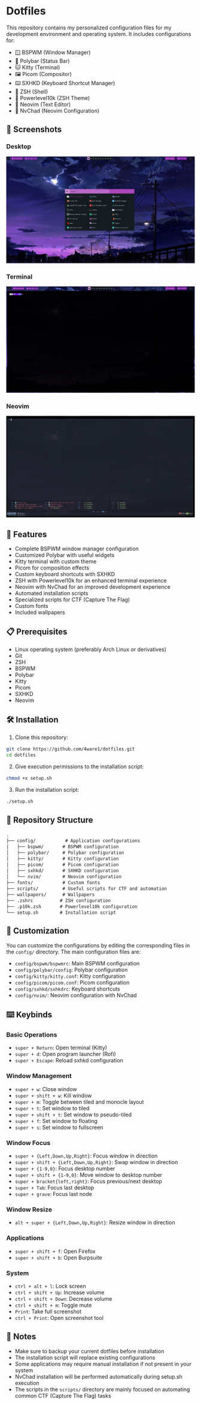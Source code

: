 # Dotfiles

This repository contains my personalized configuration files for my development environment and operating system. It includes configurations for:

- 🪟 BSPWM (Window Manager)
- 🎨 Polybar (Status Bar)
- 🐱 Kitty (Terminal)
- 🖼️ Picom (Compositor)
- ⌨️ SXHKD (Keyboard Shortcut Manager)
- 🐚 ZSH (Shell)
- 🎯 Powerlevel10k (ZSH Theme)
- 📝 Neovim (Text Editor)
- 🚀 NvChad (Neovim Configuration)

## 📸 Screenshots

### Desktop
![Desktop](/assets/Rofi-Menu.png)

### Terminal
![Terminal](/assets/terminal.png)

### Neovim
![Neovim](/assets/nvim.png)

## 🚀 Features

- Complete BSPWM window manager configuration
- Customized Polybar with useful widgets
- Kitty terminal with custom theme
- Picom for composition effects
- Custom keyboard shortcuts with SXHKD
- ZSH with Powerlevel10k for an enhanced terminal experience
- Neovim with NvChad for an improved development experience
- Automated installation scripts
- Specialized scripts for CTF (Capture The Flag)
- Custom fonts
- Included wallpapers

## 📋 Prerequisites

- Linux operating system (preferably Arch Linux or derivatives)
- Git
- ZSH
- BSPWM
- Polybar
- Kitty
- Picom
- SXHKD
- Neovim

## 🛠️ Installation

1. Clone this repository:
```bash
git clone https://github.com/4ware1/dotfiles.git
cd dotfiles
```

2. Give execution permissions to the installation script:
```bash
chmod +x setup.sh
```

3. Run the installation script:
```bash
./setup.sh
```

## 📁 Repository Structure

```
.
├── config/           # Application configurations
│   ├── bspwm/       # BSPWM configuration
│   ├── polybar/     # Polybar configuration
│   ├── kitty/       # Kitty configuration
│   ├── picom/       # Picom configuration
│   ├── sxhkd/       # SXHKD configuration
│   └── nvim/        # Neovim configuration
├── fonts/           # Custom fonts
├── scripts/         # Useful scripts for CTF and automation
├── wallpapers/      # Wallpapers
├── .zshrc          # ZSH configuration
├── .p10k.zsh       # Powerlevel10k configuration
└── setup.sh        # Installation script
```

## 🔧 Customization

You can customize the configurations by editing the corresponding files in the `config/` directory. The main configuration files are:

- `config/bspwm/bspwmrc`: Main BSPWM configuration
- `config/polybar/config`: Polybar configuration
- `config/kitty/kitty.conf`: Kitty configuration
- `config/picom/picom.conf`: Picom configuration
- `config/sxhkd/sxhkdrc`: Keyboard shortcuts
- `config/nvim/`: Neovim configuration with NvChad

## ⌨️ Keybinds

### Basic Operations
- `super + Return`: Open terminal (Kitty)
- `super + d`: Open program launcher (Rofi)
- `super + Escape`: Reload sxhkd configuration

### Window Management
- `super + w`: Close window
- `super + shift + w`: Kill window
- `super + m`: Toggle between tiled and monocle layout
- `super + t`: Set window to tiled
- `super + shift + t`: Set window to pseudo-tiled
- `super + f`: Set window to floating
- `super + s`: Set window to fullscreen

### Window Focus
- `super + {Left,Down,Up,Right}`: Focus window in direction
- `super + shift + {Left,Down,Up,Right}`: Swap window in direction
- `super + {1-9,0}`: Focus desktop number
- `super + shift + {1-9,0}`: Move window to desktop number
- `super + bracket{left,right}`: Focus previous/next desktop
- `super + Tab`: Focus last desktop
- `super + grave`: Focus last node

### Window Resize
- `alt + super + {Left,Down,Up,Right}`: Resize window in direction

### Applications
- `super + shift + f`: Open Firefox
- `super + shift + b`: Open Burpsuite

### System
- `ctrl + alt + l`: Lock screen
- `ctrl + shift + Up`: Increase volume
- `ctrl + shift + Down`: Decrease volume
- `ctrl + shift + m`: Toggle mute
- `Print`: Take full screenshot
- `ctrl + Print`: Open screenshot tool

## 📝 Notes

- Make sure to backup your current dotfiles before installation
- The installation script will replace existing configurations
- Some applications may require manual installation if not present in your system
- NvChad installation will be performed automatically during setup.sh execution
- The scripts in the `scripts/` directory are mainly focused on automating common CTF (Capture The Flag) tasks
